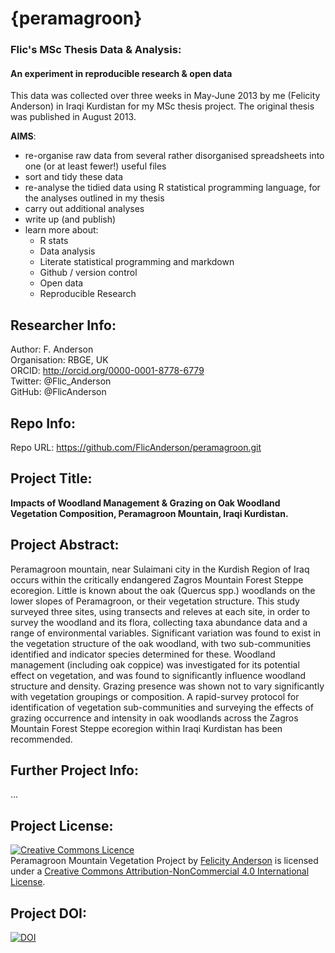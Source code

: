 {peramagroon}
=============

### Flic's MSc Thesis Data &amp; Analysis:   
#### An experiment in reproducible research &amp; open data

This data was collected over three weeks in May-June 2013 by me (Felicity Anderson) in Iraqi Kurdistan for my MSc thesis project.  The original thesis was published in August 2013.

**AIMS**: 

  * re-organise raw data from several rather disorganised spreadsheets into one (or at least fewer!) useful files
  * sort and tidy these data 
  * re-analyse the tidied data using R statistical programming language, for the analyses outlined in my thesis
  * carry out additional analyses
  * write up (and publish)
  * learn more about: 
    * R stats
    * Data analysis
    * Literate statistical programming and markdown
    * Github / version control
    * Open data
    * Reproducible Research   

## Researcher Info:     

Author: F. Anderson    
Organisation: RBGE, UK     
ORCID: http://orcid.org/0000-0001-8778-6779     
Twitter: @Flic_Anderson     
GitHub: @FlicAnderson     

## Repo Info: 

Repo URL: https://github.com/FlicAnderson/peramagroon.git

## Project Title: 

**Impacts of Woodland Management & Grazing on Oak Woodland Vegetation Composition, Peramagroon Mountain, Iraqi Kurdistan.**

## Project Abstract:    

Peramagroon mountain, near Sulaimani city in the Kurdish Region of Iraq occurs within the critically endangered Zagros Mountain Forest Steppe ecoregion. Little is known about the oak (Quercus spp.) woodlands on the lower slopes of Peramagroon, or their vegetation structure. This study surveyed three sites, using transects and releves at each site, in order to survey the woodland and its flora, collecting taxa abundance data and a range of environmental variables. Significant variation was found to exist in the vegetation structure of the oak woodland, with two sub-communities identified and indicator species determined for these. Woodland management (including oak coppice) was investigated for its potential effect on vegetation, and was found to significantly influence woodland structure and density. Grazing presence was shown not to vary significantly with vegetation groupings or composition. A rapid-survey protocol for identification of vegetation sub-communities and surveying the effects of grazing occurrence and intensity in oak woodlands across the Zagros Mountain Forest Steppe ecoregion within Iraqi Kurdistan has been recommended.

## Further Project Info:
...

## Project License: 
<a rel="license" href="http://creativecommons.org/licenses/by-nc/4.0/"><img alt="Creative Commons Licence" style="border-width:0" src="https://i.creativecommons.org/l/by-nc/4.0/88x31.png" /></a><br /><span xmlns:dct="http://purl.org/dc/terms/" property="dct:title">Peramagroon Mountain Vegetation Project</span> by <a xmlns:cc="http://creativecommons.org/ns#" href="https://github.com/FlicAnderson/peramagroon" property="cc:attributionName" rel="cc:attributionURL">Felicity Anderson</a> is licensed under a <a rel="license" href="http://creativecommons.org/licenses/by-nc/4.0/">Creative Commons Attribution-NonCommercial 4.0 International License</a>.

## Project DOI: 
[![DOI](https://zenodo.org/badge/doi/10.5281/zenodo.12271.png)](http://dx.doi.org/10.5281/zenodo.12271)